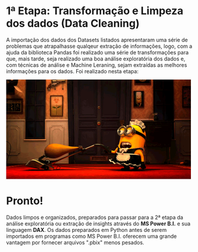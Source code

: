 # 1ª Etapa: Transformação e Limpeza dos dados (Data Cleaning)

A importação dos dados dos Datasets listados apresentaram uma série de problemas que atrapalhasse qualqeur extração de informações, logo, com a ajuda da biblioteca Pandas foi realizado uma série de transformações para que, mais tarde, seja realizado uma boa análise exploratória dos dados e, com técnicas de análise e Machine Leraning, sejam extraídas as melhores informações para os dados. Foi realizado nesta etapa:

![minion](https://github.com/PedroSouzaDS/Traveling-Costs-Issue/blob/main/Data%20Cleaning/minion.gif)

# Pronto! 

Dados limpos e organizados, preparados para passar para a 2ª etapa da análise exploratória ou extração de insights através do **MS Power B.I.** e sua linguagem **DAX**. Os dados preparados em Python antes de serem importados em programas como MS Power B.I. oferecem uma grande vantagem por fornecer arquivos ".pbix" menos pesados. 

